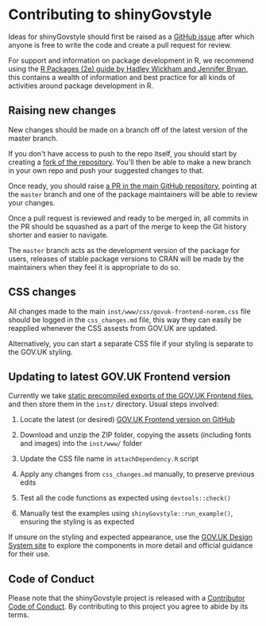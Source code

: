 # Contributing to shinyGovstyle

Ideas for shinyGovstyle should first be raised as a [GitHub issue](https://github.com/moj-analytical-services/shinyGovstyle/issues) after which anyone is free to write the code and create a pull request for review.

For support and information on package development in R, we recommend using the [R Packages (2e) guide by Hadley Wickham and Jennifer Bryan](https://r-pkgs.org/), this contains a wealth of information and best practice for all kinds of activities around package development in R.

## Raising new changes

New changes should be made on a branch off of the latest version of the master branch.

If you don't have access to push to the repo itself, you should start by creating a [fork of the repository](https://docs.github.com/en/pull-requests/collaborating-with-pull-requests/working-with-forks/fork-a-repo#forking-a-repository). You'll then be able to make a new branch in your own repo and push your suggested changes to that.

Once ready, you should raise [a PR in the main GitHub repository](https://github.com/moj-analytical-services/shinyGovstyle/compare), pointing at the `master` branch and one of the package maintainers will be able to review your changes.

Once a pull request is reviewed and ready to be merged in, all commits in the PR should be squashed as a part of the merge to keep the Git history shorter and easier to navigate.

The `master` branch acts as the development version of the package for users, releases of stable package versions to CRAN will be made by the maintainers when they feel it is appropriate to do so.

## CSS changes

All changes made to the main `inst/www/css/govuk-frontend-norem.css` file should be logged in the `css_changes.md` file, this way they can easily be reapplied whenever the CSS assests from GOV.UK are updated.

Alternatively, you can start a separate CSS file if your styling is separate to the GOV.UK styling.

## Updating to latest GOV.UK Frontend version

Currently we take [static precompiled exports of the GOV.UK Frontend files](https://frontend.design-system.service.gov.uk/install-using-precompiled-files/), and then store them in the `inst/` directory. Usual steps involved:

1. Locate the latest (or desired) [GOV.UK Frontend version on GitHub](https://github.com/alphagov/govuk-frontend/releases)

2. Download and unzip the ZIP folder, copying the assets (including fonts and images) into the `inst/www/` folder

3. Update the CSS file name in `attachDependency.R` script

4. Apply any changes from `css_changes.md` manually, to preserve previous edits

5. Test all the code functions as expected using `devtools::check()`

6. Manually test the examples using `shinyGovstyle::run_example()`, ensuring the styling is as expected

If unsure on the styling and expected appearance, use the [GOV.UK Design System site](https://design-system.service.gov.uk/) to explore the components in more detail and official guidance for their use.

## Code of Conduct

Please note that the shinyGovstyle project is released with a [Contributor Code of Conduct](CODE_OF_CONDUCT.md). By contributing to this project you agree to abide by its terms.
